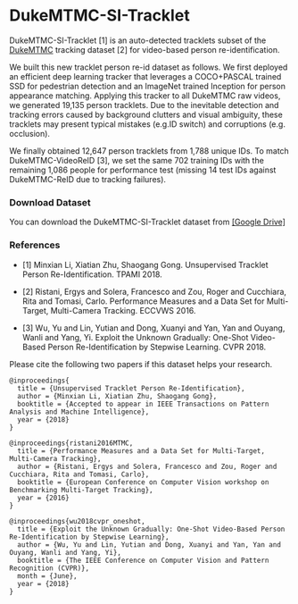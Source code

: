 # DukeMTMC-SI-Tracklet

DukeMTMC-SI-Tracklet [1] is an auto-detected tracklets subset of the [DukeMTMC](http://vision.cs.duke.edu/DukeMTMC/) tracking dataset [2] for video-based person re-identification.

We built this new tracklet person re-id dataset as follows. We first deployed an efficient deep learning tracker that leverages a COCO+PASCAL trained SSD for pedestrian detection and an ImageNet trained Inception for person appearance matching. Applying this tracker to all DukeMTMC raw videos, we generated 19,135 person tracklets. Due to the inevitable detection and tracking errors caused by background clutters and visual ambiguity, these tracklets may present typical mistakes (e.g.ID switch) and corruptions (e.g. occlusion).

We finally obtained 12,647 person tracklets from 1,788 unique IDs. To match DukeMTMC-VideoReID [3], we set the same 702 training IDs with the remaining 1,086 people for performance test (missing 14 test IDs against DukeMTMC-ReID due to tracking failures).

### Download Dataset
You can download the DukeMTMC-SI-Tracklet dataset from
[[Google Drive]](https://drive.google.com/open?id=1JR7z3sCyCC23nziYHDATClJwnCW39z5b)

### References
- [1] Minxian Li, Xiatian Zhu, Shaogang Gong. Unsupervised Tracklet Person Re-Identification. TPAMI 2018.

- [2] Ristani, Ergys and Solera, Francesco and Zou, Roger and Cucchiara, Rita and Tomasi, Carlo. Performance Measures and a Data Set for Multi-Target, Multi-Camera Tracking. ECCVWS 2016.

- [3] Wu, Yu and Lin, Yutian and Dong, Xuanyi and Yan, Yan and Ouyang, Wanli and Yang, Yi. Exploit the Unknown Gradually: One-Shot Video-Based Person Re-Identification by Stepwise Learning. CVPR 2018.

Please cite the following two papers if this dataset helps your research.
```
@inproceedings{
  title = {Unsupervised Tracklet Person Re-Identification},
  author = {Minxian Li, Xiatian Zhu, Shaogang Gong},
  booktitle = {Accepted to appear in IEEE Transactions on Pattern Analysis and Machine Intelligence},
  year = {2018}
}

@inproceedings{ristani2016MTMC,
  title = {Performance Measures and a Data Set for Multi-Target, Multi-Camera Tracking},
  author = {Ristani, Ergys and Solera, Francesco and Zou, Roger and Cucchiara, Rita and Tomasi, Carlo},
  booktitle = {European Conference on Computer Vision workshop on Benchmarking Multi-Target Tracking},
  year = {2016}
}

@inproceedings{wu2018cvpr_oneshot,
  title = {Exploit the Unknown Gradually: One-Shot Video-Based Person Re-Identification by Stepwise Learning},
  author = {Wu, Yu and Lin, Yutian and Dong, Xuanyi and Yan, Yan and Ouyang, Wanli and Yang, Yi},
  booktitle = {The IEEE Conference on Computer Vision and Pattern Recognition (CVPR)},
  month = {June},
  year = {2018}
}
```

